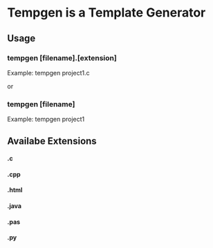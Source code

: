 # Tempgen is a Template Generator

## Usage

### tempgen [filename].[extension]

Example: tempgen project1.c

or

### tempgen [filename]

Example: tempgen project1


## Availabe Extensions

#### .c
#### .cpp
#### .html
#### .java
#### .pas
#### .py
